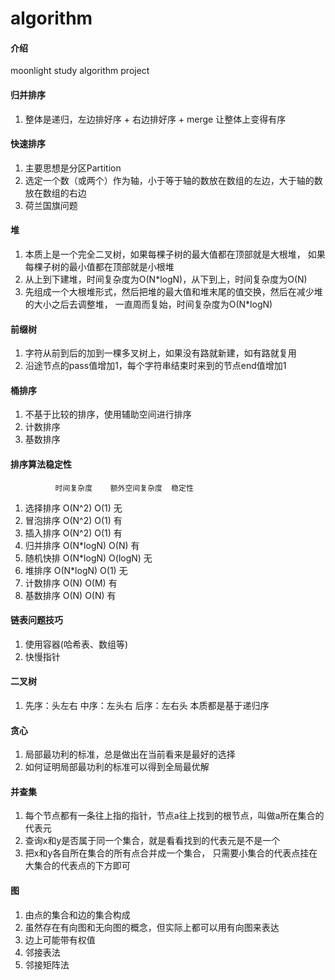 # algorithm

#### 介绍
moonlight study algorithm project

#### 归并排序

1.  整体是递归，左边排好序 + 右边排好序 + merge 让整体上变得有序

#### 快速排序

1.  主要思想是分区Partition
2.  选定一个数（或两个）作为轴，小于等于轴的数放在数组的左边，大于轴的数放在数组的右边
3.  荷兰国旗问题

#### 堆

1.  本质上是一个完全二叉树，如果每棵子树的最大值都在顶部就是大根堆，
    如果每棵子树的最小值都在顶部就是小根堆
2.  从上到下建堆，时间复杂度为O(N*logN)，从下到上，时间复杂度为O(N) 
3.  先组成一个大根堆形式，然后把堆的最大值和堆末尾的值交换，然后在减少堆的大小之后去调整堆，
    一直周而复始，时间复杂度为O(N*logN) 

#### 前缀树

1.  字符从前到后的加到一棵多叉树上，如果没有路就新建，如有路就复用
2.  沿途节点的pass值增加1，每个字符串结束时来到的节点end值增加1

#### 桶排序

1.  不基于比较的排序，使用辅助空间进行排序
2.  计数排序
3.  基数排序

#### 排序算法稳定性

		      时间复杂度	   额外空间复杂度  稳定性
1.  选择排序		O(N^2)			O(1)		无
2.  冒泡排序		O(N^2)			O(1)		有
3.  插入排序		O(N^2)			O(1)		有
4.  归并排序		O(N*logN)		O(N)		有
5.  随机快排		O(N*logN)		O(logN)		无
6.  堆排序		O(N*logN)		O(1)		无
7.  计数排序		O(N)			O(M)		有
8.  基数排序		O(N)			O(N)		有

#### 链表问题技巧

1.  使用容器(哈希表、数组等)
2.  快慢指针 

#### 二叉树

1.  先序：头左右  中序：左头右  后序：左右头  本质都是基于递归序

#### 贪心

1.  局部最功利的标准，总是做出在当前看来是最好的选择
2.  如何证明局部最功利的标准可以得到全局最优解

#### 并查集

1.  每个节点都有一条往上指的指针，节点a往上找到的根节点，叫做a所在集合的代表元
2.  查询x和y是否属于同一个集合，就是看看找到的代表元是不是一个
3.  把x和y各自所在集合的所有点合并成一个集合，
    只需要小集合的代表点挂在大集合的代表点的下方即可
    
#### 图

1.  由点的集合和边的集合构成
2.  虽然存在有向图和无向图的概念，但实际上都可以用有向图来表达
3.  边上可能带有权值
4.  邻接表法
5.  邻接矩阵法